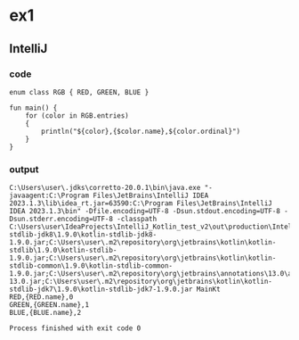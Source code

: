 # ex1
## IntelliJ
### code
    enum class RGB { RED, GREEN, BLUE }
    
    fun main() {
        for (color in RGB.entries)
        {
            println("${color},{$color.name},${color.ordinal}")
        }
    }
### output
    C:\Users\user\.jdks\corretto-20.0.1\bin\java.exe "-javaagent:C:\Program Files\JetBrains\IntelliJ IDEA 2023.1.3\lib\idea_rt.jar=63590:C:\Program Files\JetBrains\IntelliJ IDEA 2023.1.3\bin" -Dfile.encoding=UTF-8 -Dsun.stdout.encoding=UTF-8 -Dsun.stderr.encoding=UTF-8 -classpath C:\Users\user\IdeaProjects\IntelliJ_Kotlin_test_v2\out\production\IntelliJ_Kotlin_test_v2;C:\Users\user\.m2\repository\org\jetbrains\kotlin\kotlin-stdlib-jdk8\1.9.0\kotlin-stdlib-jdk8-1.9.0.jar;C:\Users\user\.m2\repository\org\jetbrains\kotlin\kotlin-stdlib\1.9.0\kotlin-stdlib-1.9.0.jar;C:\Users\user\.m2\repository\org\jetbrains\kotlin\kotlin-stdlib-common\1.9.0\kotlin-stdlib-common-1.9.0.jar;C:\Users\user\.m2\repository\org\jetbrains\annotations\13.0\annotations-13.0.jar;C:\Users\user\.m2\repository\org\jetbrains\kotlin\kotlin-stdlib-jdk7\1.9.0\kotlin-stdlib-jdk7-1.9.0.jar MainKt
    RED,{RED.name},0
    GREEN,{GREEN.name},1
    BLUE,{BLUE.name},2
    
    Process finished with exit code 0
